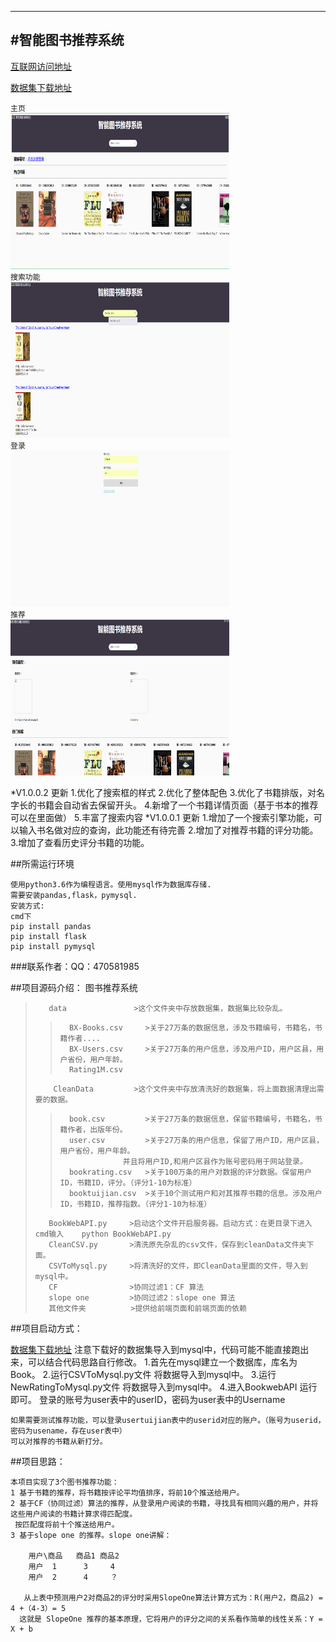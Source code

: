 
------------------------------------------------------------------------------------------------
#智能图书推荐系统                          
------------------------------------------------------------------------------------------------

[互联网访问地址](http://198.56.183.11:8080) 

[数据集下载地址](http://www2.informatik.uni-freiburg.de/~cziegler/BX/) 

 `主页`<br>
<img src="./image/img1.png" width="350" height="250"><br>
`搜索功能`<br>
<img src="./image/img2.png" width="350" height="250"><br>
`登录`<br>
<img src="./image/img3.png" width="350" height="250"><br>
`推荐`<br>
<img src="./image/img4.png" width="350" height="250"><br>

*V1.0.0.2 更新
    1.优化了搜索框的样式
    2.优化了整体配色
    3.优化了书籍排版，对名字长的书籍会自动省去保留开头。
    4.新增了一个书籍详情页面（基于书本的推荐可以在里面做）
    5.丰富了搜索内容 
*V1.0.0.1 更新
    1.增加了一个搜索引擎功能，可以输入书名做对应的查询，此功能还有待完善
    2.增加了对推荐书籍的评分功能。
    3.增加了查看历史评分书籍的功能。


##所需运行环境

    使用python3.6作为编程语言。使用mysql作为数据库存储.
    需要安装pandas,flask，pymysql.
    安装方式:
    cmd下
    pip install pandas
    pip install flask
    pip install pymysql

 
###联系作者：QQ：470581985

##项目源码介绍：
图书推荐系统


>        data               >这个文件夹中存放数据集，数据集比较杂乱。
>>         
>>       BX-Books.csv     >关于27万条的数据信息，涉及书籍编号，书籍名，书籍作者....
>>       BX-Users.csv     >关于27万条的用户信息，涉及用户ID，用户区县，用户省份，用户年龄。
>>       Rating1M.csv
>         CleanData         >这个文件夹中存放清洗好的数据集，将上面数据清理出需要的数据。
>>
>>       book.csv         >关于27万条的数据信息，保留书籍编号，书籍名，书籍作者，出版年份。
>>       user.csv         >关于27万条的用户信息，保留了用户ID，用户区县，用户省份，用户年龄。
>>                   并且将用户ID,和用户区县作为账号密码用于网站登录。
>>       bookrating.csv   >关于100万条的用户对数据的评分数据。保留用户ID，书籍ID，评分。（评分1-10为标准）
>>       booktuijian.csv  >关于10个测试用户和对其推荐书籍的信息。涉及用户ID，书籍ID，推荐指数。（评分1-10为标准）
>        BookWebAPI.py     >启动这个文件开启服务器。启动方式：在更目录下进入cmd输入    python BookWebAPI.py  
>        CleanCSV.py       >清洗原先杂乱的csv文件，保存到cleanData文件夹下面。
>        CSVToMysql.py     >将清洗好的文件，即CleanData里面的文件，导入到mysql中。
>        CF                >协同过滤1：CF 算法
>        slope one         >协同过滤2：slope one 算法
>        其他文件夹          >提供给前端页面和前端页面的依赖


##项目启动方式：

[数据集下载地址](http://www2.informatik.uni-freiburg.de/~cziegler/BX/)
    注意下载好的数据集导入到mysql中，代码可能不能直接跑出来，可以结合代码思路自行修改。
    1.首先在mysql建立一个数据库，库名为Book。
    2.运行CSVToMysql.py文件 将数据导入到mysql中。
    3.运行NewRatingToMysql.py文件 将数据导入到mysql中。
    4.进入BookwebAPI 运行即可。  登录的账号为user表中的userID，密码为user表中的Username

    如果需要测试推荐功能，可以登录usertuijian表中的userid对应的账户。（账号为userid，密码为usename，存在user表中）
    可以对推荐的书籍从新打分。    


##项目思路：

    本项目实现了3个图书推荐功能：
    1 基于书籍的推荐，将书籍按评论平均值排序，将前10个推送给用户。
    2 基于CF（协同过滤）算法的推荐，从登录用户阅读的书籍，寻找具有相同兴趣的用户，并将这些用户阅读的书籍计算求得匹配度。
     按匹配度将前十个推送给用户。
    3 基于slope one 的推荐。slope one讲解：

        用户\商品   商品1 商品2
        用户  1      3     4
        用户  2      4     ？

       从上表中预测用户2对商品2的评分时采用SlopeOne算法计算方式为：R(用户2，商品2) = 4 +（4-3）= 5
      这就是 SlopeOne 推荐的基本原理，它将用户的评分之间的关系看作简单的线性关系：Y = X + b

